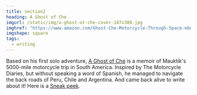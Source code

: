 ```yaml
---
title: section2
heading: A Ghost of Che
imgurl: /static/img/a-ghost-ot-che-cover-187x300.jpg
imghref: "https://www.amazon.com/Ghost-Che-Motorcycle-Through-Space-ebook/dp/B079K1DLDX/"
imgshape: square
tags:
  - writing
---
```


Based on his first solo adventure, [A Ghost of Che](https://www.amazon.com/Ghost-Che-Motorcycle-Through-Space-ebook/dp/B079K1DLDX/) is a memoir of Mauktik's 5000-mile motorcycle trip in South America. Inspired by The Motorcycle Diaries, but without speaking a word of Spanish, he managed to navigate the back roads of Peru, Chile and Argentina. And came back alive to write about it! Here is a [Sneak peek](https://publish.pothi.com/preview/?sku=SKU8108).
